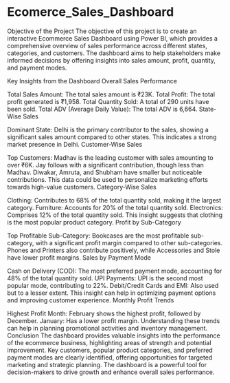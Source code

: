 # Ecomerce_Sales_Dashboard
Objective of the Project
The objective of this project is to create an interactive Ecommerce Sales Dashboard using Power BI, which provides a comprehensive overview of sales performance across different states, categories, and customers. The dashboard aims to help stakeholders make informed decisions by offering insights into sales amount, profit, quantity, and payment modes.

Key Insights from the Dashboard
Overall Sales Performance

Total Sales Amount: The total sales amount is ₹23K.
Total Profit: The total profit generated is ₹1,958.
Total Quantity Sold: A total of 290 units have been sold.
Total ADV (Average Daily Value): The total ADV is 6,664.
State-Wise Sales

Dominant State: Delhi is the primary contributor to the sales, showing a significant sales amount compared to other states. This indicates a strong market presence in Delhi.
Customer-Wise Sales

Top Customers:
Madhav is the leading customer with sales amounting to over ₹6K.
Jay follows with a significant contribution, though less than Madhav.
Diwakar, Amruta, and Shubham have smaller but noticeable contributions.
This data could be used to personalize marketing efforts towards high-value customers.
Category-Wise Sales

Clothing: Contributes to 68% of the total quantity sold, making it the largest category.
Furniture: Accounts for 20% of the total quantity sold.
Electronics: Comprises 12% of the total quantity sold.
This insight suggests that clothing is the most popular product category.
Profit by Sub-Category

Top Profitable Sub-Category: Bookcases are the most profitable sub-category, with a significant profit margin compared to other sub-categories.
Phones and Printers also contribute positively, while Accessories and Stole have lower profit margins.
Sales by Payment Mode

Cash on Delivery (COD): The most preferred payment mode, accounting for 48% of the total quantity sold.
UPI Payments: UPI is the second most popular mode, contributing to 22%.
Debit/Credit Cards and EMI: Also used but to a lesser extent.
This insight can help in optimizing payment options and improving customer experience.
Monthly Profit Trends

Highest Profit Month: February shows the highest profit, followed by December.
January: Has a lower profit margin.
Understanding these trends can help in planning promotional activities and inventory management.
Conclusion
The dashboard provides valuable insights into the performance of the ecommerce business, highlighting areas of strength and potential improvement. Key customers, popular product categories, and preferred payment modes are clearly identified, offering opportunities for targeted marketing and strategic planning. The dashboard is a powerful tool for decision-makers to drive growth and enhance overall sales performance.
